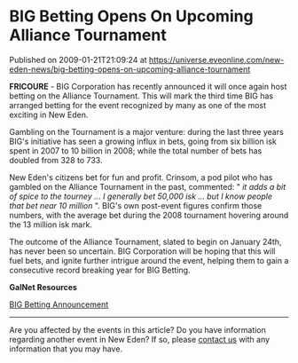 # BIG Betting Opens On Upcoming Alliance Tournament
Published on 2009-01-21T21:09:24 at https://universe.eveonline.com/new-eden-news/big-betting-opens-on-upcoming-alliance-tournament

**FRICOURE** \- BIG Corporation has recently announced it will once again host betting on the Alliance Tournament. This will mark the third time BIG has arranged betting for the event recognized by many as one of the most exciting in New Eden.

Gambling on the Tournament is a major venture: during the last three years BIG's initiative has seen a growing influx in bets, going from six billion isk spent in 2007 to 10 billion in 2008; while the total number of bets has doubled from 328 to 733.

New Eden's citizens bet for fun and profit. Crinsom, a pod pilot who has gambled on the Alliance Tournament in the past, commented: " _it adds a bit of spice to the tourney ... I generally bet 50,000 isk ... but I know people that bet near 10 million_ ". BIG's own post-event figures confirm those numbers, with the average bet during the 2008 tournament hovering around the 13 million isk mark.

The outcome of the Alliance Tournament, slated to begin on January 24th, has never been so uncertain. BIG Corporation will be hoping that this will fuel bets, and ignite further intrigue around the event, helping them to gain a consecutive record breaking year for BIG Betting.

**GalNet Resources**

[BIG Betting Announcement](http://myeve.eve-online.com/ingameboard.asp?a=topic&threadID=970578)

 

* * *

Are you affected by the events in this article? Do you have information regarding another event in New Eden? If so, please [contact us](http://myeve.eve-online.com/news.asp?a=submitrp) with any information that you may have.

